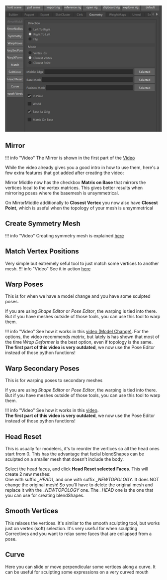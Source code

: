 

![Alt text](../images/tools_geometry.jpg)  


## Mirror

!!! info "Video"
    The Mirror is shown in the first part of the [Video](https://www.youtube.com/watch?v=0ZUVseX12dQ)

While the video already gives you a good intro in how to use them, here's a few extra features that got added after
creating the video:

Mirror Middle now has the checkbox **Matrix on Base** that mirrors the vertices local to the vertex matrices. 
This gives better results when mirroring poses where the basemesh is unsymmetrical.

On MirrorMiddle additionally to **Closest Vertex** you now also have **Closest Point**, which is useful when the 
topology of your mesh is unsymmetrical

 
 
## Create Symmetry Mesh
!!! info "Video"
    Creating symmetry mesh is explained [here](https://www.youtube.com/watch?v=0ZUVseX12dQ&t=2m10s)
    
    
   
## Match Vertex Positions
Very simple but extremely seful tool to just match some vertices to another mesh.
!!! info "Video"
    See it in action [here](https://www.youtube.com/watch?v=0ZUVseX12dQ&t=2m53s)



## Warp Poses
This is for when we have a model change and you have some sculpted poses.

If you are using *Shape Editor* or *Pose Editor*, the warping is tied into there. But if you have meshes outside
of those tools, you can use this tool to warp them.

!!! info "Video"
    See how it works in this [video (Model Change)](https://www.youtube.com/watch?v=3V0RUjhqewY&t=7m14s). For the options, the video recommends *matrix*, but 
    lately is has shown that most of the time *Wrap Deformer* is the best option, even if topology is the same.  
    **The first part of this video is very outdated**, we now use the Pose Editor instead of those python functions!


## Warp Secondary Poses 
This is for warping poses to secondary meshes

If you are using *Shape Editor* or *Pose Editor*, the warping is tied into there. But if you have meshes outside
of those tools, you can use this tool to warp them.

!!! info "Video"
    See how it works in this [video](https://www.youtube.com/watch?v=3V0RUjhqewY&t=6m45s).   
    **The first part of this video is very outdated**, we now use the Pose Editor instead of those python functions!


## Head Reset
This is usually for modelers, it's to reorder the vertices so all the head ones start from 0. This has the advantage that
facial blendShapes can be sculpted on a smaller mesh that doesn't include the body.

Select the head faces, and click **Head Reset selected Faces**. This will create 2 new meshes:  
One with suffix *_HEAD1*, and one with suffix *_NEWTOPOLOGY*. It does NOT change the original mesh! So you'll have to
delete the original mesh and replace it with the *_NEWTOPOLOGY* one.
The *_HEAD* one is the one that you can use for creating blendShapes.


## Smooth Vertices
This relaxes the vertices. It's similar to the smooth sculpting tool, but works just on vertex (soft) selection. It's very useful
for when sculpting Correctives and you want to relax some faces that are collapsed from a pose.


## Curve
Here you can slide or move perpendicular some vertices along a curve. It can be useful for sculpting some expressions 
on a very curved mouth


 
